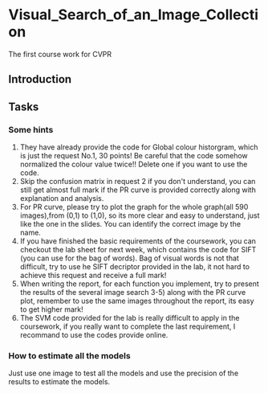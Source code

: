 # Visual_Search_of_an_Image_Collection
The first course work for CVPR 

## Introduction

## Tasks

### Some hints
1. They have already provide the code for Global colour historgram, which is just the request No.1, 30 points!
Be careful that the code somehow normalized the colour value twice!! Delete one if you want to use the code.
2. Skip the confusion matrix in request 2 if you don't understand, you can still get almost full mark if the PR curve is provided correctly along with explanation and analysis.
3.    For PR curve, please try to plot the graph for the whole graph(all 590 images),from (0,1) to (1,0), so its more clear and easy to understand, just like the one in the slides. You can identify the correct image by the name.
4.    If you have finished the basic requirements of the coursework, you can checkout the lab sheet for next week, which contains the code for SIFT (you can use for the bag of words). Bag of visual words is not that difficult, try to use he SIFT decriptor provided in the lab, it not hard to achieve this request and receive a full mark!
5.    When writing the report, for each function you implement, try to present the results of the several image search 3-5) along with the PR curve plot, remember to use the same images throughout the report, its easy to get higher mark!
6.    The SVM code provided for the lab is really difficult to apply in the coursework, if you really want to complete the last requirement, I recommand to use the codes provide online.


### How to estimate all the models
Just use one image to test all the models and use the precision of the results to estimate the models.

